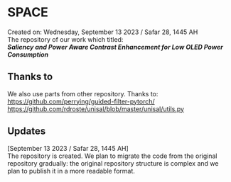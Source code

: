# SPACE

Created on: Wednesday, September 13 2023 / Safar 28, 1445 AH    
The repository of our work which titled:    
***Saliency and Power Aware Contrast Enhancement for Low OLED Power Consumption***   

## Thanks to
We also use parts from other repository. Thanks to: 
https://github.com/perrying/guided-filter-pytorch/    
https://github.com/rdroste/unisal/blob/master/unisal/utils.py    

## Updates
[September 13 2023 / Safar 28, 1445 AH]    
The repository is created. We plan to migrate the code from the original repository gradually: the original repository structure is complex and we plan to publish it in a more readable format.

